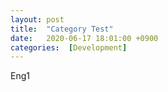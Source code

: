 ```yaml
---
layout: post
title:  "Category Test"
date:   2020-06-17 18:01:00 +0900
categories:  [Development]
---
```


Eng1
